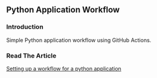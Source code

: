 ## Python Application Workflow

### Introduction

Simple Python application workflow using GitHub Actions.

### Read The Article

[Setting up a workflow for a python application](https://dev.to/salmansyyd)
